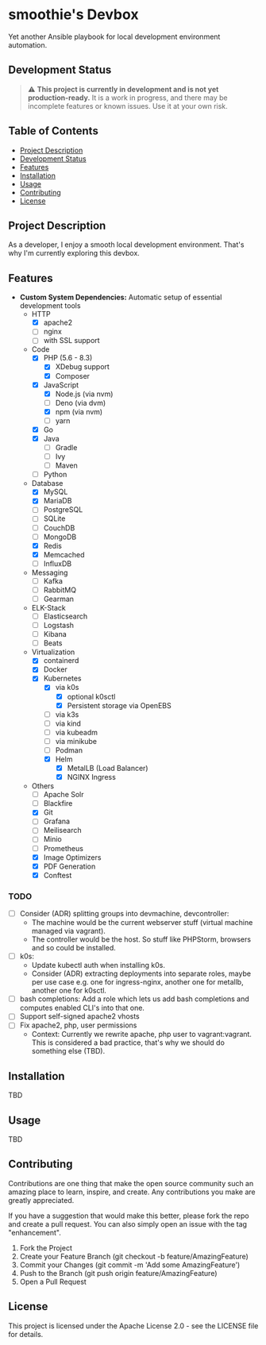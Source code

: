 # smoothie's Devbox

Yet another Ansible playbook for local development environment automation.

## Development Status

> :warning: **This project is currently in development and is not yet production-ready.** It is a
> work in progress, and there may be incomplete features or known issues. Use it at your own risk.

## Table of Contents

- [Project Description](#project-description)
- [Development Status](#development-status)
- [Features](#features)
- [Installation](#installation)
- [Usage](#usage)
- [Contributing](#contributing)
- [License](#license)

## Project Description

As a developer, I enjoy a smooth local development environment. That's why I'm currently exploring
this devbox.

## Features

- **Custom System Dependencies:** Automatic setup of essential development tools
    - HTTP
        - [x] apache2
        - [ ] nginx
        - [ ] with SSL support
    - Code
        - [x] PHP (5.6 - 8.3)
            - [x] XDebug support
            - [x] Composer
        - [x] JavaScript
            - [x] Node.js (via nvm)
            - [ ] Deno (via dvm)
            - [x] npm (via nvm)
            - [ ] yarn
        - [x] Go
        - [x] Java
            - [ ] Gradle
            - [ ] Ivy
            - [ ] Maven
        - [ ] Python
    - Database
        - [x] MySQL
        - [x] MariaDB
        - [ ] PostgreSQL
        - [ ] SQLite
        - [ ] CouchDB
        - [ ] MongoDB
        - [x] Redis
        - [x] Memcached
        - [ ] InfluxDB
    - Messaging
        - [ ] Kafka
        - [ ] RabbitMQ
        - [ ] Gearman
    - ELK-Stack
        - [ ] Elasticsearch
        - [ ] Logstash
        - [ ] Kibana
        - [ ] Beats
    - Virtualization
        - [x] containerd
        - [x] Docker
        - [x] Kubernetes
          - [x] via k0s
            - [x] optional k0sctl
            - [x] Persistent storage via OpenEBS
          - [ ] via k3s
          - [ ] via kind
          - [ ] via kubeadm
          - [ ] via minikube
          - [ ] Podman
          - [x] Helm
            - [x] MetalLB (Load Balancer) 
            - [x] NGINX Ingress
    - Others
        - [ ] Apache Solr
        - [ ] Blackfire
        - [x] Git
        - [ ] Grafana
        - [ ] Meilisearch
        - [ ] Minio
        - [ ] Prometheus
        - [x] Image Optimizers
        - [x] PDF Generation
        - [x] Conftest

### TODO

- [ ] Consider (ADR) splitting groups into devmachine, devcontroller:
  - The machine would be the current webserver stuff (virtual machine managed via vagrant).
  - The controller would be the host. So stuff like PHPStorm, browsers and so could be installed.
- [ ] k0s: 
  - Update kubectl auth when installing k0s.
  - Consider (ADR) extracting deployments into separate roles, maybe per use case e.g. one for ingress-nginx, another one for metallb, another one for k0sctl.
- [ ] bash completions: Add a role which lets us add bash completions and computes enabled CLI's into that one. 
- [ ] Support self-signed apache2 vhosts
- [ ] Fix apache2, php, user permissions
    - Context: Currently we rewrite apache, php user to vagrant:vagrant.  
      This is considered a bad practice, that's why we should do something else (TBD).

## Installation

TBD

## Usage

TBD

## Contributing

Contributions are one thing that make the open source community such an amazing place to learn,
inspire, and create. Any contributions you make are greatly appreciated.

If you have a suggestion that would make this better, please fork the repo and create a pull
request. You can also simply open an issue with the tag "enhancement".

1. Fork the Project
2. Create your Feature Branch (git checkout -b feature/AmazingFeature)
3. Commit your Changes (git commit -m 'Add some AmazingFeature')
4. Push to the Branch (git push origin feature/AmazingFeature)
5. Open a Pull Request

## License

This project is licensed under the Apache License 2.0 - see the LICENSE file for details.
